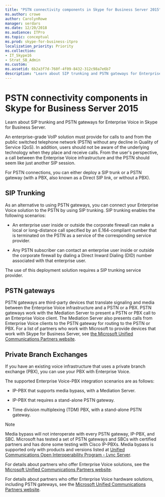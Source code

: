 ```yaml
---
title: "PSTN connectivity components in Skype for Business Server 2015"
ms.author: crowe
author: CarolynRowe
manager: serdars
ms.date: 12/20/2018
ms.audience: ITPro
ms.topic: conceptual
ms.prod: skype-for-business-itpro
localization_priority: Priority
ms.collection: 
- IT_Skype16
- Strat_SB_Admin
ms.custom:
ms.assetid: 6b2a3f7d-760f-4f09-8432-312c98a7e6b7
description: "Learn about SIP trunking and PSTN gateways for Enterprise Voice in Skype for Business Server."
---
```


# PSTN connectivity components in Skype for Business Server 2015
 
Learn about SIP trunking and PSTN gateways for Enterprise Voice in Skype for Business Server.
  
An enterprise-grade VoIP solution must provide for calls to and from the public switched telephone network (PSTN) without any decline in Quality of Service (QoS). In addition, users should not be aware of the underlying technology when they place and receive calls. From the user's perspective, a call between the Enterprise Voice infrastructure and the PSTN should seem like just another SIP session.
  
For PSTN connections, you can either deploy a SIP trunk or a PSTN gateway (with a PBX, also known as a Direct SIP link, or without a PBX).
  
## SIP Trunking

As an alternative to using PSTN gateways, you can connect your Enterprise Voice solution to the PSTN by using SIP trunking. SIP trunking enables the following scenarios:
  
- An enterprise user inside or outside the corporate firewall can make a local or long-distance call specified by an E.164-compliant number that is terminated on the PSTN as a service of the corresponding service provider.
    
- Any PSTN subscriber can contact an enterprise user inside or outside the corporate firewall by dialing a Direct Inward Dialing (DID) number associated with that enterprise user.
    
The use of this deployment solution requires a SIP trunking service provider. 
  
## PSTN gateways

PSTN gateways are third-party devices that translate signaling and media between the Enterprise Voice infrastructure and a PSTN or a PBX. PSTN gateways work with the Mediation Server to present a PSTN or PBX call to an Enterprise Voice client. The Mediation Server also presents calls from Enterprise Voice clients to the PSTN gateway for routing to the PSTN or PBX. For a list of partners who work with Microsoft to provide devices that work with Skype for Business Server, see  [the Microsoft Unified Communications Partners website](https://go.microsoft.com/fwlink/p/?linkId=202836). 
  
## Private Branch Exchanges

 If you have an existing voice infrastructure that uses a private branch exchange (PBX), you can use your PBX with Enterprise Voice.
  
The supported Enterprise Voice-PBX integration scenarios are as follows:
  
- IP-PBX that supports media bypass, with a Mediation Server.
    
- IP-PBX that requires a stand-alone PSTN gateway.
    
- Time division multiplexing (TDM) PBX, with a stand-alone PSTN gateway.
    
> [!NOTE]
> Media bypass will not interoperate with every PSTN gateway, IP-PBX, and SBC. Microsoft has tested a set of PSTN gateways and SBCs with certified partners and has done some testing with Cisco IP-PBXs. Media bypass is supported only with products and versions listed at [Unified Communications Open Interoperability Program - Lync Server](https://go.microsoft.com/fwlink/p/?linkId=214406). 
  
For details about partners who offer Enterprise Voice solutions, see the [Microsoft Unified Communications Partners website](https://go.microsoft.com/fwlink/p/?linkId=202836).
  
For details about partners who offer Enterprise Voice hardware solutions, including PSTN gateways, see the [Microsoft Unified Communications Partners website](https://go.microsoft.com/fwlink/p/?linkId=202836).
  

